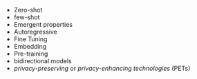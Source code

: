 - Zero-shot
- few-shot
- Emergent properties
- Autoregressive
- Fine Tuning
- Embedding
- Pre-training
- bidirectional models
- _privacy-preserving_ or _privacy-enhancing technologies_ (PETs)